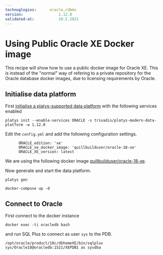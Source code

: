 ```yaml
---
technoglogies:      oracle,rdbms
version:				1.12.0
validated-at:			10.5.2021
---
```


# Using Public Oracle XE Docker image

This recipe will show how to use a public docker image for Oracle XE. This is instead of the "normal" way of refering to a private repository for the Oracle database docker images, due to licensing requirements by Oracle. 

## Initialise data platform

First [initialise a platys-supported data platform](../documentation/getting-started.md) with the following services enabled

```
platys init --enable-services ORACLE -s trivadis/platys-modern-data-platform -w 1.12.0
```

Edit the `config.yml` and add the following configuration settings.

```
      ORACLE_edition: 'xe'
      ORACLE_xe_docker_image: 'quillbuilduser/oracle-18-xe'
      ORACLE_XE_version: latest
```

We are using the following docker image [quillbuilduser/oracle-18-xe](https://github.com/deusaquilus/docker-oracle-xe).

Now generate and start the data platform. 

```
platys gen

docker-compose up -d
```

## Connect to Oracle

First connect to the docker instance

```
docker exec -ti oracledb bash
```

and run SQL Plus to connect as user `sys` to the PDB.

```
/opt/oracle/product/18c/dbhomeXE/bin/sqlplus sys/Oracle18@oracledb:1521/XEPDB1 as sysdba
```

